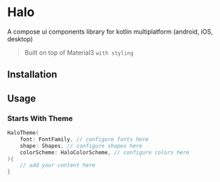 # Halo
A compose ui components library for kotlin multiplatform (android, iOS, desktop)

> Built on top of Material3 `with styling`

## Installation

## Usage
### Starts With Theme
```kotlin
HaloTheme(
    font: FontFamily, // configure fonts here
    shape: Shapes, // configure shapes here
    colorScheme: HaloColorScheme, // configure colors here
){
    // add your content here
}
```